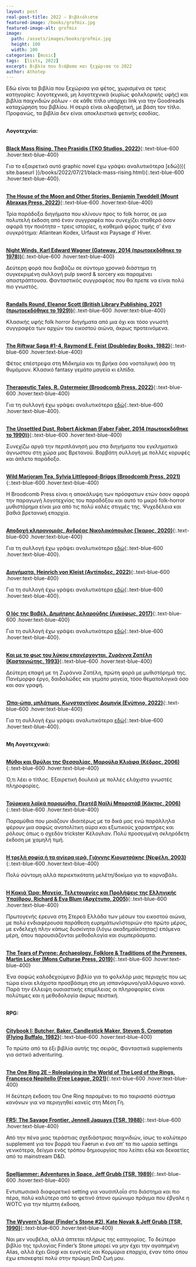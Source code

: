 ```yaml
---
layout: post
real-post-title: 2022 – Βιβλιόλιστα
featured-image: /books/grofmix.jpg
featured-image-alt: grofmix
image:
  path: /assets/images/books/grofmix.jpg
  height: 100
  width: 100
categories: [music]
tags:  [lists, 2022]
excerpt: Βιβλία που διάβασα και ξεχώρισα το 2022
author: Athotep
---
```


Εδώ είναι τα βιβλία που ξεχώρισα για φέτος, χωρισμένα σε τρεις κατηγορίες: λογοτεχνικά, μη λογοτεχνικά (κυρίως φολκλορικής υφής) και βιβλία παιχνιδιών ρόλων - σε κάθε τίτλο υπάρχει link για την Goodreads καταχώρηση του βιβλίου. Η σειρά είναι αλφαβητική, με βάση τον τίτλο. Προφανώς, τα βιβλία δεν είναι αποκλειστικά φετινής εσοδίας.  
<br>

**Λογοτεχνία:**  
<br>

[**Black Mass Rising, Theo Prasidis (TKO Studios, 2022)**](https://www.goodreads.com/book/show/54025855-black-mass-rising){:.text-blue-600 .hover:text-blue-400}

Για το εξαιρετικό αυτό graphic novel έχω γράψει αναλυτικότερα [εδώ]({{ site.baseurl }}/books/2022/07/21/black-mass-rising.html){:.text-blue-600 .hover:text-blue-400}.  
<br>

[**The House of the Moon and Other Stories, Benjamin Tweddell (Mount Abraxas Press, 2022)**](https://www.goodreads.com/book/show/60133397-the-house-of-the-moon-and-other-stories){:.text-blue-600 .hover:text-blue-400}

Τρία παράδοξα διηγήματα που κλίνουν προς το folk horror, σε μια πολυτελή έκδοση από έναν συγγραφέα που συνεχίζει σταθερά όσον αφορά την ποιότητα – τρεις ιστορίες, η καθεμιά φόρος τιμής σ’ ένα συγκρότημα: Atlantean Kodex, Urfaust και Paysage d’ Hiver.  
<br>

[**Night Winds, Karl Edward Wagner (Gateway, 2014 (πρωτοεκδόθηκε το 1978))**](https://www.goodreads.com/book/show/22332234-night-winds){:.text-blue-600 .hover:text-blue-400}

Δεύτερη φορά που διαβάζω σε σύντομο χρονικό διάστημα τη συγκεκριμένη συλλογή pulp sword & sorcery και παραμένει απαστράπτουσα. Φανταστικός συγγραφέας που θα πρεπε να είναι πολύ πιο γνωστός.  
<br>

[**Randalls Round, Eleanor Scott (British Library Publishing, 2021 (πρωτοεκδόθηκε το 1929))**](https://www.goodreads.com/book/show/21259332-randalls-round){:.text-blue-600 .hover:text-blue-400}

Κλασικής υφής folk horror διηγήματα από μια όχι και τόσο γνωστή συγγραφέα των αρχών του εικοστού αιώνα, άκρως προτεινόμενα.  
<br>

[**The Riftwar Saga #1-4, Raymond E. Feist (Doubleday Books, 1982)**](https://www.goodreads.com/book/show/300986.Magician){:.text-blue-600 .hover:text-blue-400}

Φέτος επέστρεψα στη Μιδκημία και τη βρήκα όσο νοσταλγική όσο τη θυμόμουν. Κλασικό fantasy γεμάτο μαγεία κι ελπίδα.  
<br>

[**Therapeutic Tales, R. Ostermeier (Broodcomb Press, 2022)**](https://www.goodreads.com/book/show/60749376-therapeutic-tales){:.text-blue-600 .hover:text-blue-400}

Για τη συλλογή έχω γράψει αναλυτικότερα [εδώ](https://www.goodreads.com/review/show/4729508552){:.text-blue-600 .hover:text-blue-400}.  
<br>

[**The Unsettled Dust, Robert Aickman (Faber Faber, 2014 (πρωτοεκδόθηκε το 1990))**](https://www.goodreads.com/book/show/21400755-the-unsettled-dust){:.text-blue-600 .hover:text-blue-400}

Συνεχίζω αργά την περιπλάνησή μου στα διηγήματα του εγκληματικά άγνωστου στη χώρα μας Βρετανού. Βαρβάτη συλλογή με πολλές κορυφές και άπλετο παράδοξο.  
<br>

[**Wild Marjoram Tea, Sylvia Littlegood-Briggs (Broodcomb Press, 2021)**](https://www.goodreads.com/book/show/59800039-wild-marjoram-tea){:.text-blue-600 .hover:text-blue-400}

Η Broodcomb Press είναι η αποκάλυψη των πρόσφατων ετών όσον αφορά την παραγωγή λογοτεχνίας του παραδόξου και αυτό το μικρό folk-horror μυθιστόρημα είναι μια από τις πολύ καλές στιγμές της. Ψυχεδέλεια και βαθιά βρετανική επαρχία.  
<br>

[**Αποδοχή κληρονομιάς, Ανδρέας Νικολακόπουλος (Ίκαρος, 2020)**](https://www.goodreads.com/book/show/55290597){:.text-blue-600 .hover:text-blue-400}

Για τη συλλογή έχω γράψει αναλυτικότερα [εδώ](https://www.goodreads.com/review/show/3678505024){:.text-blue-600 .hover:text-blue-400}.  
<br>

[**Διηγήματα, Heinrich von Kleist (Αντίποδες, 2022)**](https://www.goodreads.com/book/show/61326943){:.text-blue-600 .hover:text-blue-400}

Για τη συλλογή έχω γράψει αναλυτικότερα [εδώ](https://www.goodreads.com/review/show/5031300691){:.text-blue-600 .hover:text-blue-400}.  
<br>

[**Ο Ιός της Βαβέλ, Δημήτρης Δελαρούδης (Λυκόφως, 2017)**](https://www.goodreads.com/book/show/36346410){:.text-blue-600 .hover:text-blue-400}

Για τη συλλογή έχω γράψει αναλυτικότερα [εδώ](https://www.goodreads.com/review/show/4695734708){:.text-blue-600 .hover:text-blue-400}.  
<br>

[**Και με το φως του λύκου επανέρχονται, Ζυράννα Ζατέλη (Καστανιώτης, 1993)**](https://www.goodreads.com/book/show/6475414){:.text-blue-600 .hover:text-blue-400}

Δεύτερη επαφή με τη Ζυράννα Ζατέλη, πρώτη φορά με μυθιστόρημά της. Πανέμορφο έργο, δαιδαλώδες και γεμάτο μαγεία, τόσο θεματολογικά όσο και σαν γραφή.  
<br>

[**Ώπα-ώπα, μπλάτιμοι, Κωνσταντίνος Δομηνίκ (Ενύπνιο, 2022)**](https://www.goodreads.com/book/show/59930623--){:.text-blue-600 .hover:text-blue-400}

Για τη συλλογή έχω γράψει αναλυτικότερα [εδώ](https://www.goodreads.com/review/show/5031305067){:.text-blue-600 .hover:text-blue-400}.  
<br>

**Μη Λογοτεχνικά:**  
<br>

[**Μύθοι και Θρύλοι της Θεσσαλίας, Μαρούλα Κλιάφα (Κέδρος, 2006)**](https://www.goodreads.com/book/show/60829063){:.text-blue-600 .hover:text-blue-400}

Ό,τι λέει ο τίτλος. Εξαιρετική δουλειά με πολλές ελάχιστα γνωστές πληροφορίες.  
<br>

[**Τούρκικα λαϊκά παραμύθια, Περτέβ Ναϊλί Μπορατάβ (Κάκτος, 2006)**](https://www.goodreads.com/book/show/45303178){:.text-blue-600 .hover:text-blue-400}

Παραμύθια που μοιάζουν ιδιαιτέρως με τα δικά μας ενώ παράλληλα φέρουν μια σαφώς ανατολίτικη αύρα και εξωτικούς χαρακτήρες και ρόλους όπως ο σχεδόν trickster Κέλογλαν. Πολύ προσεγμένη σκληρόδετη έκδοση με χαμηλή τιμή.  
<br>

[**Η τρελή σοφία ή τα ανίερα ιερά, Γιάννης Κιουρτσάκης (Νεφέλη, 2003)**](https://www.goodreads.com/book/show/62626035){:.text-blue-600 .hover:text-blue-400}

Πολύ σύντομη αλλά περιεκτικότατη μελέτη/δοκίμιο για το καρναβάλι.  
<br>

[**Η Κακιά Ώρα: Μαγεία, Τελετουργίες και Προλήψεις της Ελληνικής Υπαίθρου, Richard & Eva Blum (Αρχέτυπο, 2005)**](https://www.goodreads.com/book/show/23286614){:.text-blue-600 .hover:text-blue-400}

Πρωτογενής έρευνα στη Στερεά Ελλάδα των μέσων του εικοστού αιώνα, με πολύ ενδιαφέρουσα παράθεση ευρημάτων/ιστοριών στο πρώτο μέρος, με ενδελεχή πλην κάπως δυσκίνητα (λόγω ακαδημαϊκότητας) επόμενα μέρη, όπου παρουσιάζονται μεθοδολογία και συμπεράσματα.  
<br>

[**The Tears of Pyrene: Archaeology, Folklore & Traditions of the Pyrenees, Martin Locker (Mons Culturae Press, 2019)**](https://www.goodreads.com/book/show/52351954-the-tears-of-pyrene){:.text-blue-600 .hover:text-blue-400}

Ένα σαφώς καλοδεχούμενο βιβλίο για το φολκλόρ μιας περιοχής που ως τώρα είναι ελάχιστα προσβάσιμη στο μη ισπανόφωνο/γαλλόφωνο κοινό. Παρά την έλλειψη ουσιαστικής επιμέλειας οι πληροφορίες είναι πολύτιμες και η μεθοδολογία άκρως πειστική.  
<br>

**RPG:**  
<br>

[**Citybook I: Butcher, Baker, Candlestick Maker, Steven S. Crompton (Flying Buffalo, 1982)**](https://www.goodreads.com/book/show/36739.Citybook_I){:.text-blue-600 .hover:text-blue-400}

Το πρώτο από τα έξι βιβλία αυτής της σειράς, Φανταστικά supplements για αστικό adventuring.  
<br>

[**The One Ring 2E – Roleplaying in the World of The Lord of the Rings, Francesco Nepitello (Free League, 2021)**](https://www.goodreads.com/book/show/59223276-the-one-ring-roleplaying-in-the-world-of-the-lord-of-the-rings){:.text-blue-600 .hover:text-blue-400}

Η δεύτερη έκδοση του One Ring παραμένει το πιο ταιριαστό σύστημα κανόνων για να περιηγηθεί κανείς στη Μέση Γη.  
<br>

[**FR5: The Savage Frontier, Jennell Jaquays (TSR, 1988)**](https://www.goodreads.com/book/show/291652.The_Savage_Frontier){:.text-blue-600 .hover:text-blue-400}

Από την πένα μιας τεράστιας σχεδιάστριας παιχνιδιών, ίσως το καλύτερο supplement για τον βορρά του Faerun κι ένα απ’ τα πιο ωραία settings γενικότερα, δείγμα ενός τρόπου δημιουργίας που λείπει εδώ και δεκαετίες από το mainstream D&D.  
<br>

[**Spelljammer: Adventures in Space, Jeff Grubb (TSR, 1989)**](https://www.goodreads.com/book/show/737330.Spelljammer){:.text-blue-600 .hover:text-blue-400}

Εντυπωσιακά διαφορετικό setting για ναυσιπλοΐα στο διάστημα και πιο πέρα, πολύ καλύτερο από το φετινό άτονο ομώνυμο πράγμα που έβγαλε η WOTC για την πέμπτη έκδοση.  
<br>

[**The Wyvern's Spur (Finder's Stone #2), Kate Novak & Jeff Grubb (TSR, 1990)**](https://www.goodreads.com/book/show/1262591.The_Wyvern_s_Spur){:.text-blue-600 .hover:text-blue-400}

Ναι μεν νουβέλα, αλλά άπτεται πλήρως της κατηγορίας. Το δεύτερο βιβλίο της τριλογίας Finder’s Stone μπορεί να μην έχει την αγαπημένη Alias, αλλά έχει Giogi και ευγενείς και Κορμύρια επαρχία, έναν τόπο όπου έχω επισκεφτεί πολύ στην πρώιμη DnD ζωή μου.  
<br>
